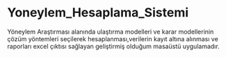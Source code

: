# Yoneylem_Hesaplama_Sistemi
Yöneylem Araştırması alanında ulaştırma modelleri ve karar modellerinin çözüm yöntemleri seçilerek hesaplanması,verilerin kayıt altına alınması ve raporları excel çıktısı sağlayan geliştirmiş olduğum masaüstü uygulamadır.
